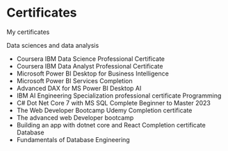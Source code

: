 # Certificates
My certificates

Data sciences and data analysis
  + Coursera IBM Data Science Professional Certificate
  + Coursera IBM Data Analyst Professional Certificate
  + Microsoft Power BI Desktop for Business Intelligence
  + Microsoft Power BI Services Completion
  + Advanced DAX for MS Power BI Desktop
AI
  + IBM AI Engineering Specialization professional certificate
Programming
  + C# Dot Net Core 7 with MS SQL Complete Beginner to Master 2023
  + The Web Developer Bootcamp Udemy Completion certificate
  + The advanced web Developer bootcamp
  + Building an app with dotnet core and React Completion certificate
Database
  + Fundamentals of Database Engineering
